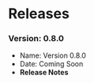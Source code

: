 # Releases

### Version: 0.8.0 <a href="#version-0.8.0" id="version-0.8.0"></a>

* Name: Version 0.8.0
* Date: Coming Soon
* **Release Notes**
